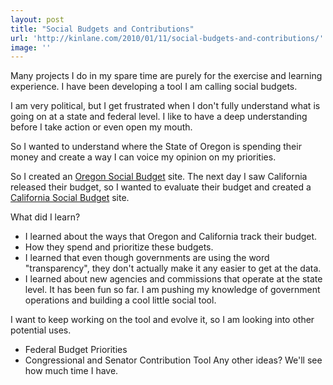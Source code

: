 ```yaml
---
layout: post
title: "Social Budgets and Contributions"
url: 'http://kinlane.com/2010/01/11/social-budgets-and-contributions/'
image: ''
---
```


Many projects I do in my spare time are purely for the exercise and learning experience. I have been developing a tool I am calling social budgets.

I am very political, but I get frustrated when I don't fully understand what is going on at a state and federal level. I like to have a deep understanding before I take action or even open my mouth.

So I wanted to understand where the State of Oregon is spending their money and create a way I can voice my opinion on my priorities.

So I created an [Oregon Social Budget][1] site. The next day I saw California released their budget, so I wanted to evaluate their budget and created a [California Social Budget][2] site.

What did I learn?

  * I learned about the ways that Oregon and California track their budget.
  * How they spend and prioritize these budgets.
  * I learned that even though governments are using the word "transparency", they don't actually make it any easier to get at the data.
  * I learned about new agencies and commissions that operate at the state level.
It has been fun so far. I am pushing my knowledge of government operations and building a cool little social tool.

I want to keep working on the tool and evolve it, so I am looking into other potential uses.

  * Federal Budget Priorities
  * Congressional and Senator Contribution Tool
Any other ideas? We'll see how much time I have.

   [1]: http://oregonbudget.laneworks.net/
   [2]: http://californiabudget.laneworks.net/
